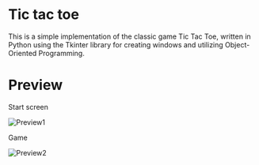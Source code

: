 
# Tic tac toe
This is a simple implementation of the classic game Tic Tac Toe, written in Python using the Tkinter library for creating windows and utilizing Object-Oriented Programming.

# Preview 
Start screen

![Preview1](https://user-images.githubusercontent.com/113952514/223331660-d9dd803b-99bc-4bbc-a7c9-5fe53b5f0b6f.jpg)

Game

![Preview2](https://user-images.githubusercontent.com/113952514/223331663-a5bc4536-b0ef-4a2c-bac1-4de547d1b6b3.jpg)
